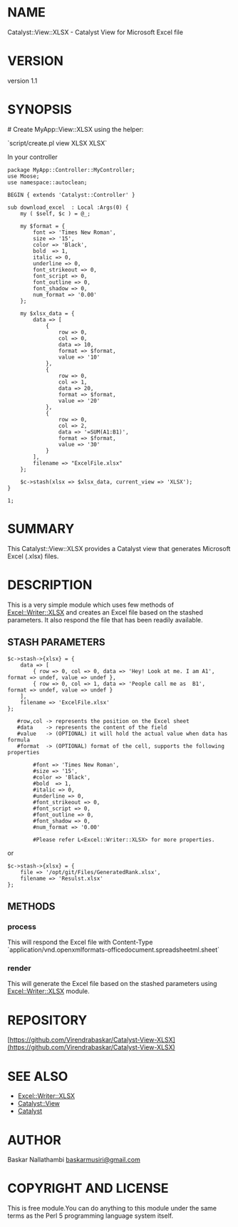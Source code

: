 # NAME

Catalyst::View::XLSX - Catalyst View for Microsoft Excel file 

# VERSION

version 1.1

# SYNOPSIS

\# Create MyApp::View::XLSX using the helper:

\`script/create.pl view XLSX XLSX\`

In your controller

    package MyApp::Controller::MyController;
    use Moose;
    use namespace::autoclean;

    BEGIN { extends 'Catalyst::Controller' }

    sub download_excel  : Local :Args(0) {
        my ( $self, $c ) = @_;

        my $format = {
            font => 'Times New Roman',
            size => '15',
            color => 'Black',
            bold  => 1,
            italic => 0,
            underline => 0,
            font_strikeout => 0,
            font_script => 0,
            font_outline => 0,
            font_shadow => 0,
            num_format => '0.00'
        };

        my $xlsx_data = {
            data => [
                {
                    row => 0,
                    col => 0,
                    data => 10,
                    format => $format,
                    value => '10'
                },
                {
                    row => 0,
                    col => 1,
                    data => 20,
                    format => $format,
                    value => '20'
                },
                {
                    row => 0,
                    col => 2,
                    data => '=SUM(A1:B1)',
                    format => $format,
                    value => '30'
                }
            ],
            filename => "ExcelFile.xlsx"
        };
        
        $c->stash(xlsx => $xlsx_data, current_view => 'XLSX');
    }

    1;

# SUMMARY

This Catalyst::View::XLSX provides a Catalyst view that generates Microsoft Excel (.xlsx) files.

# DESCRIPTION

This is a very simple module which uses few methods of [Excel::Writer::XLSX](https://metacpan.org/pod/Excel::Writer::XLSX) and creates an Excel file based on the stashed parameters. It also respond the file that has been readily available.

## STASH PARAMETERS



    $c->stash->{xlsx} = {
        data => [
            { row => 0, col => 0, data => 'Hey! Look at me. I am A1', format => undef, value => undef },
            { row => 0, col => 1, data => 'People call me as  B1',    format => undef, value => undef }
        ],
        filename => 'ExcelFile.xlsx'
    };

       #row,col -> represents the position on the Excel sheet 
       #data    -> represents the content of the field
       #value   -> (OPTIONAL) it will hold the actual value when data has formula
       #format  -> (OPTIONAL) format of the cell, supports the following properties  
    
            #font => 'Times New Roman',
            #size => '15',
            #color => 'Black',
            #bold  => 1,
            #italic => 0,
            #underline => 0,
            #font_strikeout => 0,
            #font_script => 0,
            #font_outline => 0,
            #font_shadow => 0,
            #num_format => '0.00'

            #Please refer L<Excel::Writer::XLSX> for more properties.

or 

    $c->stash->{xlsx} = {
        file => '/opt/git/Files/GeneratedRank.xlsx',
        filename => 'Resulst.xlsx'
    };



## METHODS

### process 

This will respond the Excel file with Content-Type \`application/vnd.openxmlformats-officedocument.spreadsheetml.sheet\`
 

### render

This will generate the Excel file based on the stashed parameters using [Excel::Writer::XLSX](https://metacpan.org/pod/Excel::Writer::XLSX) module.
 

# REPOSITORY

[https://github.com/Virendrabaskar/Catalyst-View-XLSX](https://github.com/Virendrabaskar/Catalyst-View-XLSX)

# SEE ALSO

- [Excel::Writer::XLSX](https://metacpan.org/pod/Excel::Writer::XLSX)
- [Catalyst::View](https://metacpan.org/pod/Catalyst::View) 
- [Catalyst](https://metacpan.org/pod/Catalyst)

# AUTHOR

Baskar Nallathambi <baskarmusiri@gmail.com>

# COPYRIGHT AND LICENSE

This is free module.You can do anything to this module under
the same terms as the Perl 5 programming language system itself.
